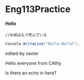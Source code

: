 # Eng113Practice
#### Hello

`//お前はもう死んでいる`

```csharp
Console.WriteLine("Hello World");
```

edited by xavier

Hello everyone from CAthy

Is there an echo in here?

